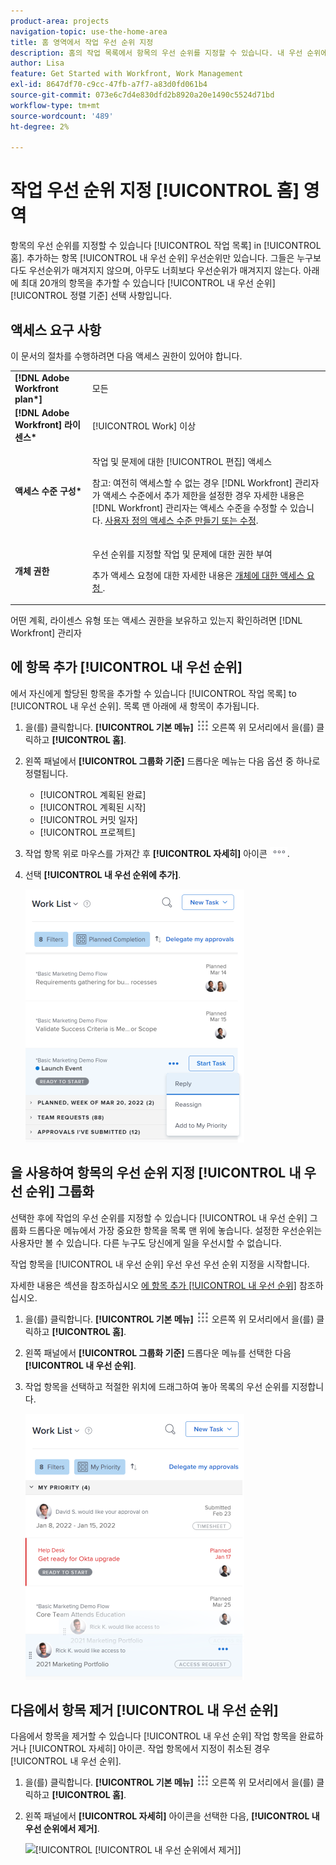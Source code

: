 ```yaml
---
product-area: projects
navigation-topic: use-the-home-area
title: 홈 영역에서 작업 우선 순위 지정
description: 홈의 작업 목록에서 항목의 우선 순위를 지정할 수 있습니다. 내 우선 순위에 추가하는 항목은 사용자에 대해서만 우선순위입니다. 그들은 누구보다도 우선순위가 매겨지지 않으며, 아무도 너희보다 우선순위가 매겨지지 않는다. 아래에 최대 20개의 항목을 추가할 수 있습니다 [!UICONTROL 내 우선 순위 정렬 기준] 선택 사항입니다.
author: Lisa
feature: Get Started with Workfront, Work Management
exl-id: 8647df70-c9cc-47fb-a7f7-a83d0fd061b4
source-git-commit: 073e6c7d4e830dfd2b8920a20e1490c5524d71bd
workflow-type: tm+mt
source-wordcount: '489'
ht-degree: 2%

---
```


# 작업 우선 순위 지정 [!UICONTROL 홈] 영역

항목의 우선 순위를 지정할 수 있습니다 [!UICONTROL 작업 목록] in [!UICONTROL 홈]. 추가하는 항목 [!UICONTROL 내 우선 순위] 우선순위만 있습니다. 그들은 누구보다도 우선순위가 매겨지지 않으며, 아무도 너희보다 우선순위가 매겨지지 않는다. 아래에 최대 20개의 항목을 추가할 수 있습니다 [!UICONTROL 내 우선 순위] [!UICONTROL 정렬 기준] 선택 사항입니다.

## 액세스 요구 사항

이 문서의 절차를 수행하려면 다음 액세스 권한이 있어야 합니다.

<table style="table-layout:auto"> 
 <col> 
 </col> 
 <col> 
 </col> 
 <tbody> 
  <tr> 
   <td role="rowheader"><strong>[!DNL Adobe Workfront plan*]</strong></td> 
   <td> <p>모든</p> </td> 
  </tr> 
  <tr> 
   <td role="rowheader"><strong>[!DNL Adobe Workfront] 라이센스*</strong></td> 
   <td> <p>[!UICONTROL Work] 이상</p> </td> 
  </tr> 
  <tr> 
   <td role="rowheader"><strong>액세스 수준 구성*</strong></td> 
   <td> <p>작업 및 문제에 대한 [!UICONTROL 편집] 액세스</p> <p>참고: 여전히 액세스할 수 없는 경우 [!DNL Workfront] 관리자가 액세스 수준에서 추가 제한을 설정한 경우 자세한 내용은 [!DNL Workfront] 관리자는 액세스 수준을 수정할 수 있습니다. <a href="../../../administration-and-setup/add-users/configure-and-grant-access/create-modify-access-levels.md" class="MCXref xref">사용자 정의 액세스 수준 만들기 또는 수정</a>.</p> </td> 
  </tr> 
  <tr> 
   <td role="rowheader"><strong>개체 권한</strong></td> 
   <td> <p>우선 순위를 지정할 작업 및 문제에 대한 권한 부여</p> <p>추가 액세스 요청에 대한 자세한 내용은 <a href="../../../workfront-basics/grant-and-request-access-to-objects/request-access.md" class="MCXref xref">개체에 대한 액세스 요청 </a>.</p> </td> 
  </tr> 
 </tbody> 
</table>

어떤 계획, 라이센스 유형 또는 액세스 권한을 보유하고 있는지 확인하려면 [!DNL Workfront] 관리자

## 에 항목 추가 [!UICONTROL 내 우선 순위]

에서 자신에게 할당된 항목을 추가할 수 있습니다 [!UICONTROL 작업 목록] to [!UICONTROL 내 우선 순위]. 목록 맨 아래에 새 항목이 추가됩니다.

1. 을(를) 클릭합니다. **[!UICONTROL 기본 메뉴]** ![](assets/main-menu-icon.png) 오른쪽 위 모서리에서 을(를) 클릭하고 **[!UICONTROL 홈]**.
1. 왼쪽 패널에서 **[!UICONTROL 그룹화 기준]** 드롭다운 메뉴는 다음 옵션 중 하나로 정렬됩니다.

   * [!UICONTROL 계획된 완료]
   * [!UICONTROL 계획된 시작]
   * [!UICONTROL 커밋 일자]
   * [!UICONTROL 프로젝트]

1. 작업 항목 위로 마우스를 가져간 후 **[!UICONTROL 자세히]** 아이콘 ![](assets/more-icon.png).

1. 선택 **[!UICONTROL 내 우선 순위에 추가]**.

   ![](assets/getting-started-my-priority-group-by-drop-down-nwe-350x405.png)

## 을 사용하여 항목의 우선 순위 지정 [!UICONTROL 내 우선 순위] 그룹화

선택한 후에 작업의 우선 순위를 지정할 수 있습니다 [!UICONTROL 내 우선 순위] 그룹화 드롭다운 메뉴에서 가장 중요한 항목을 목록 맨 위에 놓습니다. 설정한 우선순위는 사용자만 볼 수 있습니다. 다른 누구도 당신에게 일을 우선시할 수 없습니다.

작업 항목을 [!UICONTROL 내 우선 순위] 우선 우선 우선 순위 지정을 시작합니다.

자세한 내용은 섹션을 참조하십시오 [에 항목 추가 [!UICONTROL 내 우선 순위]](#add-items-to-my-priority) 참조하십시오.

1. 을(를) 클릭합니다. **[!UICONTROL 기본 메뉴]** ![](assets/main-menu-icon.png) 오른쪽 위 모서리에서 을(를) 클릭하고 **[!UICONTROL 홈]**.
1. 왼쪽 패널에서 **[!UICONTROL 그룹화 기준]** 드롭다운 메뉴를 선택한 다음 **[!UICONTROL 내 우선 순위]**.

1. 작업 항목을 선택하고 적절한 위치에 드래그하여 놓아 목록의 우선 순위를 지정합니다.

   ![](assets/drag-drop-my-priority-with-group-by-menu-nwe-350x426.png)

## 다음에서 항목 제거 [!UICONTROL 내 우선 순위]

다음에서 항목을 제거할 수 있습니다 [!UICONTROL 내 우선 순위] 작업 항목을 완료하거나 [!UICONTROL 자세히] 아이콘. 작업 항목에서 지정이 취소된 경우 [!UICONTROL 내 우선 순위].

1. 을(를) 클릭합니다. **[!UICONTROL 기본 메뉴]** ![](assets/main-menu-icon.png) 오른쪽 위 모서리에서 을(를) 클릭하고 **[!UICONTROL 홈]**.
1. 왼쪽 패널에서 **[!UICONTROL 자세히]** 아이콘을 선택한 다음, **[!UICONTROL 내 우선 순위에서 제거]**.

   ![[!UICONTROL [!UICONTROL 내 우선 순위에서 제거]]](assets/getting-started-remove-from-priority-nwe-350x395.png)
